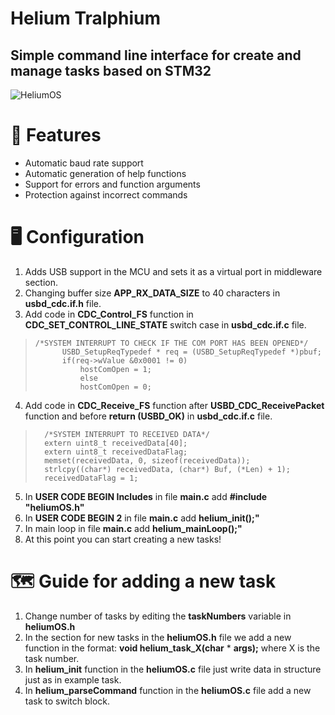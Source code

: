
# Helium Tralphium


## Simple command line interface for create and manage tasks based on STM32

![HeliumOS](https://raw.githubusercontent.com/SimpleMethod/HeliumTralphium/master/images/heliumOS.png)

# 🚀  Features

- Automatic baud rate support
- Automatic generation of help functions 
- Support for errors and function arguments
- Protection against incorrect commands

# 🖥️ Configuration
1. Adds USB support in the MCU and sets it as a virtual port in middleware section.
2. Changing buffer size **APP_RX_DATA_SIZE** to 40 characters in **usbd_cdc.if.h** file.
3. Add code in **CDC_Control_FS** function in **CDC_SET_CONTROL_LINE_STATE** switch case in **usbd_cdc.if.c** file.

>     /*SYSTEM INTERRUPT TO CHECK IF THE COM PORT HAS BEEN OPENED*/
>         	USBD_SetupReqTypedef * req = (USBD_SetupReqTypedef *)pbuf;
>         	if(req->wValue &0x0001 != 0)
>         		hostComOpen = 1;
>         		else
>         		hostComOpen = 0;

4. Add code in **CDC_Receive_FS** function after **USBD_CDC_ReceivePacket** function  and before **return (USBD_OK)** in  **usbd_cdc.if.c** file.

>       /*SYSTEM INTERRUPT TO RECEIVED DATA*/
>       extern uint8_t receivedData[40];
>       extern uint8_t receivedDataFlag;
>       memset(receivedData, 0, sizeof(receivedData));
>       strlcpy((char*) receivedData, (char*) Buf, (*Len) + 1);
>       receivedDataFlag = 1;
5. In **USER CODE BEGIN Includes** in file **main.c**  add **#include "heliumOS.h"**
6. In **USER CODE BEGIN 2** in file **main.c**  add **helium_init();"**
7. In main loop in file **main.c**  add **helium_mainLoop();"**
8. At this point you can start creating a new tasks!
# 🗺️  Guide for adding a new task

 1. Change number of tasks by editing the **taskNumbers** variable in **heliumOS.h**
 2. In the section for new tasks in the **heliumOS.h** file we add a new function in the format:
**void helium_task_X(char** * **args);**  where X is the task number.
 3. In **helium_init** function in the **heliumOS.c** file just write data in structure just as in example task. 
 4.  In **helium_parseCommand** function in the **heliumOS.c** file add a new task to switch block.

